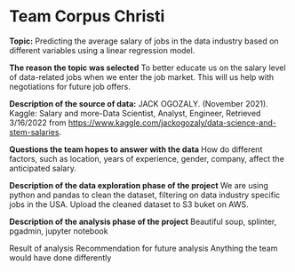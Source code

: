 # Team Corpus Christi
**Topic:**
Predicting the average salary of jobs in the data industry based on different variables using a linear regression model.

**The reason the topic was selected**
To better educate us on the salary level of data-related jobs when we enter the job market. 
This will us help with negotiations for future job offers.

**Description of the source of data:** 
JACK OGOZALY. (November 2021). 
Kaggle: Salary and more-Data Scientist, Analyst, Engineer, 
Retrieved 3/16/2022 from https://www.kaggle.com/jackogozaly/data-science-and-stem-salaries.


**Questions the team hopes to answer with the data**
How  do different factors, such as location, years of experience, gender, company, affect the anticipated salary.

**Description of the data exploration phase of the project**
We are using python and pandas to clean the dataset, filtering on data industry specific jobs in the USA.
Upload the cleaned dataset to S3 buket on AWS.

**Description of the analysis phase of the project**
Beautiful soup, splinter, pgadmin, jupyter notebook  

Result of analysis
Recommendation for future analysis
Anything the team would have done differently
